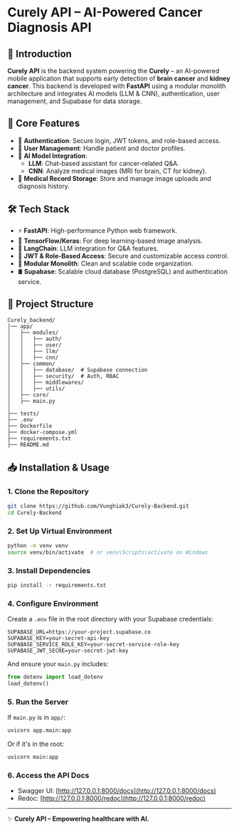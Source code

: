 # Curely API – AI-Powered Cancer Diagnosis API

## 🏥 Introduction

**Curely API** is the backend system powering the **Curely** – an AI-powered mobile application that supports early detection of **brain cancer** and **kidney cancer**. This backend is developed with **FastAPI** using a modular monolith architecture and integrates AI models (LLM & CNN), authentication, user management, and Supabase for data storage.

## 🚀 Core Features

- 🔐 **Authentication**: Secure login, JWT tokens, and role-based access.
- 👤 **User Management**: Handle patient and doctor profiles.
- 🧠 **AI Model Integration**:
  - **LLM**: Chat-based assistant for cancer-related Q&A.
  - **CNN**: Analyze medical images (MRI for brain, CT for kidney).
- 🧾 **Medical Record Storage**: Store and manage image uploads and diagnosis history.

## 🛠 Tech Stack

- ⚡ **FastAPI**: High-performance Python web framework.
- 🧠 **TensorFlow/Keras**: For deep learning-based image analysis.
- 🧠 **LangChain**: LLM integration for Q&A features.
- 🔐 **JWT & Role-Based Access**: Secure and customizable access control.
- 🧩 **Modular Monolith**: Clean and scalable code organization.
- 🛢 **Supabase**: Scalable cloud database (PostgreSQL) and authentication service.

## 📁 Project Structure

```
Curely_backend/
│── app/
│   ├── modules/
│   │   ├── auth/
│   │   ├── user/
│   │   ├── llm/
│   │   ├── cnn/
│   ├── common/
│   │   ├── database/  # Supabase connection
│   │   ├── security/  # Auth, RBAC
│   │   ├── middlewares/
│   │   ├── utils/
│   ├── core/
│   ├── main.py
│
├── tests/
├── .env
├── Dockerfile
├── docker-compose.yml
├── requirements.txt
├── README.md
```

## 📥 Installation & Usage

### 1. Clone the Repository

```bash
git clone https://github.com/Vunghiak3/Curely-Backend.git
cd Curely-Backend
```

### 2. Set Up Virtual Environment

```bash
python -m venv venv
source venv/bin/activate  # or venv\Scripts\activate on Windows
```

### 3. Install Dependencies

```bash
pip install -r requirements.txt
```

### 4. Configure Environment

Create a `.env` file in the root directory with your Supabase credentials:

```
SUPABASE_URL=https://your-project.supabase.co
SUPABASE_KEY=your-secret-api-key
SUPABASE_SERVICE_ROLE_KEY=your-secret-service-role-key
SUPABASE_JWT_SECRE=your-secret-jwt-key
```

And ensure your `main.py` includes:

```python
from dotenv import load_dotenv
load_dotenv()
```

### 5. Run the Server

If `main.py` is in `app/`:

```bash
uvicorn app.main:app
```

Or if it's in the root:

```bash
uvicorn main:app
```

### 6. Access the API Docs

- Swagger UI: [http://127.0.0.1:8000/docs](http://127.0.0.1:8000/docs)
- Redoc: [http://127.0.0.1:8000/redoc](http://127.0.0.1:8000/redoc)

---

✨ **Curely API – Empowering healthcare with AI.**
